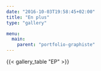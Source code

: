 ```yaml
---
date: "2016-10-03T19:58:45+02:00"
title: "En plus"
type: "gallery"

menu:
  main:
    parent: "portfolio-graphiste"
---
```


{{< gallery_table "EP" >}}
